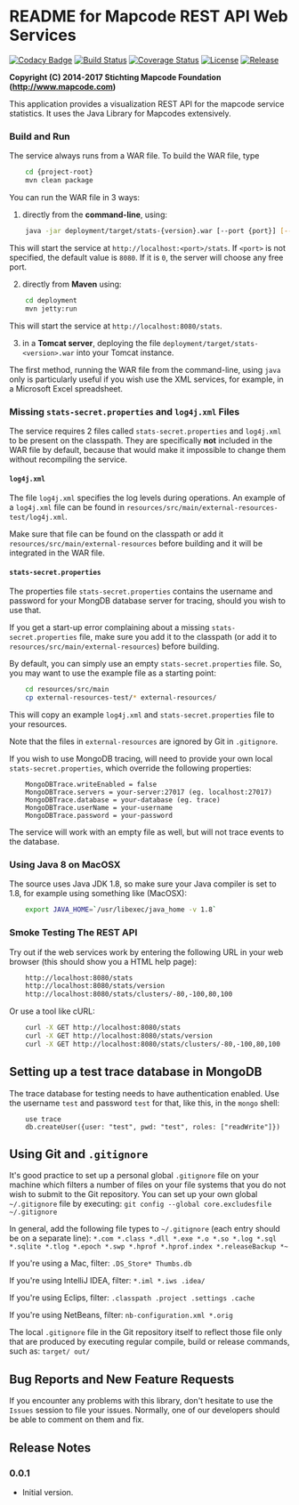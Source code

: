# README for Mapcode REST API Web Services

[![Codacy Badge](https://api.codacy.com/project/badge/Grade/8911cd282272497d9e5047887f64a270)](https://www.codacy.com/app/rijnb/mapcode-stats-service?utm_source=github.com&amp;utm_medium=referral&amp;utm_content=rijnb/mapcode-stats-service&amp;utm_campaign=Badge_Grade)
[![Build Status](https://img.shields.io/travis/mapcode-foundation/mapcode-stats-service.svg?maxAge=3600&branch=master)](https://travis-ci.org/mapcode-foundation/mapcode-stats-service)
[![Coverage Status](https://coveralls.io/repos/github/mapcode-foundation/mapcode-stats-service/badge.svg?branch=master&maxAge=3600)](https://coveralls.io/github/mapcode-foundation/mapcode-stats-service?branch=master)
[![License](http://img.shields.io/badge/license-APACHE2-blue.svg)]()
[![Release](https://img.shields.io/github/release/mapcode-foundation/mapcode-stats-service.svg?maxAge=3600)](https://github.com/mapcode-foundation/mapcode-stats-service/releases)

**Copyright (C) 2014-2017 Stichting Mapcode Foundation (http://www.mapcode.com)**

This application provides a visualization REST API for the mapcode service statistics.
It uses the Java Library for Mapcodes extensively. 


### Build and Run

The service always runs from a WAR file.
To build the WAR file, type

```bash
    cd {project-root}
    mvn clean package
```

You can run the WAR file in 3 ways:

1. directly from the **command-line**, using:

```bash
    java -jar deployment/target/stats-{version}.war [--port {port}] [--silent] [--debug] [--help]
```

  This will start the service at `http://localhost:<port>/stats`. If `<port>` is not specified, the
  default value is `8080`. If it is `0`, the server will choose any free port.

2. directly from **Maven** using:
 
 ```bash
     cd deployment
     mvn jetty:run
 ```
     
  This will start the service at `http://localhost:8080/stats`.

3. in a **Tomcat server**, deploying the file `deployment/target/stats-<version>.war` into
your Tomcat instance.

The first method, running the WAR file from the command-line, using `java` only is particularly
useful if you wish use the XML services, for example, in a Microsoft Excel spreadsheet.


### Missing `stats-secret.properties` and `log4j.xml` Files

The service requires 2 files called `stats-secret.properties` and `log4j.xml` to be present on the
classpath. They are specifically **not** included in the WAR file by default, because that would
make it impossible to change them without recompiling the service.


#### `log4j.xml`

The file `log4j.xml` specifies the log levels during operations. An example of a `log4j.xml` file
can be found in `resources/src/main/external-resources-test/log4j.xml`. 

Make sure that file can be found on the classpath
or add it `resources/src/main/external-resources` before building and it will be integrated in the WAR file.


#### `stats-secret.properties`
 
The properties file `stats-secret.properties` contains the username and password for
your MongDB database server for tracing, should you wish to use that.

If you get a start-up error complaining about a missing `stats-secret.properties` file,
make sure you add it to the classpath (or add it to `resources/src/main/external-resources`) before building.

By default, you can simply use an empty `stats-secret.properties` file. So, you may want to
use the example file as a starting point:

```bash
    cd resources/src/main
    cp external-resources-test/* external-resources/
```

This will copy an example `log4j.xml` and `stats-secret.properties` file to your 
resources.

Note that the files in `external-resources` are ignored by Git in `.gitignore`.

If you wish to use MongoDB tracing, will need to provide your own local
`stats-secret.properties`, which override the following properties:

```properties
    MongoDBTrace.writeEnabled = false
    MongoDBTrace.servers = your-server:27017 (eg. localhost:27017)
    MongoDBTrace.database = your-database (eg. trace)
    MongoDBTrace.userName = your-username
    MongoDBTrace.password = your-password
```

The service will work with an empty file as well, but will not trace events to the
database.


### Using Java 8 on MacOSX

The source uses Java JDK 1.8, so make sure your Java compiler is set to 1.8, for example
using something like (MacOSX):

```bash
    export JAVA_HOME=`/usr/libexec/java_home -v 1.8`
```

### Smoke Testing The REST API

Try out if the web services work by entering the following URL in your web browser
(this should show you a HTML help page):

```bash
    http://localhost:8080/stats
    http://localhost:8080/stats/version
    http://localhost:8080/stats/clusters/-80,-100,80,100
```
Or use a tool like cURL:

```bash
    curl -X GET http://localhost:8080/stats
    curl -X GET http://localhost:8080/stats/version
    curl -X GET http://localhost:8080/stats/clusters/-80,-100,80,100
```

## Setting up a test trace database in MongoDB

The trace database for testing needs to have authentication enabled.
Use the username `test` and password `test` for that, like this, 
in the `mongo` shell:
 
```
    use trace
    db.createUser({user: "test", pwd: "test", roles: ["readWrite"]})
```

## Using Git and `.gitignore`

It's good practice to set up a personal global `.gitignore` file on your machine which filters a number of files
on your file systems that you do not wish to submit to the Git repository. You can set up your own global
`~/.gitignore` file by executing:
`git config --global core.excludesfile ~/.gitignore`

In general, add the following file types to `~/.gitignore` (each entry should be on a separate line):
`*.com *.class *.dll *.exe *.o *.so *.log *.sql *.sqlite *.tlog *.epoch *.swp *.hprof *.hprof.index *.releaseBackup *~`

If you're using a Mac, filter:
`.DS_Store* Thumbs.db`

If you're using IntelliJ IDEA, filter:
`*.iml *.iws .idea/`

If you're using Eclips, filter:
`.classpath .project .settings .cache`

If you're using NetBeans, filter:
`nb-configuration.xml *.orig`

The local `.gitignore` file in the Git repository itself to reflect those file only that are produced by executing
regular compile, build or release commands, such as:
`target/ out/`


## Bug Reports and New Feature Requests

If you encounter any problems with this library, don't hesitate to use the `Issues` session to file your issues.
Normally, one of our developers should be able to comment on them and fix.


## Release Notes

### 0.0.1
 
* Initial version.

